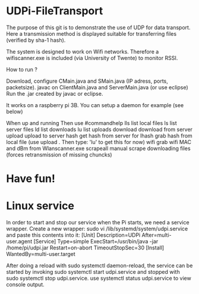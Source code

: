 # UDPi-FileTransport
The purpose of this git is to demonstrate the use of UDP for data transport.
Here a transmission method is displayed suitable for transferring files (verified by sha-1 hash).

The system is designed to work on Wifi networks. Therefore a wifiscanner.exe is included (via University of Twente) to monitor RSSI.

How to run ?


Download, configure CMain.java and SMain.java (IP adress, ports, packetsize).
javac on ClientMain.java and ServerMain.java (or use eclipse)
Run the .jar created by javac or eclipse.

It works on a raspberry pi 3B.
You can setup a daemon for example (see below)


When up and running
Then use 
#commandhelp
lls		 			list local files
ls	 				list server files
ld	 				list downloads
lu	 				list uploads
download <filename>	download <filename> from server
upload <filename> 	upload <filename> to server
hash <filename> 	get hash from server for <filename>
lhash <filename> 	grab hash from local file (use upload <filename>. Then type: 'lu' to get this for now)
wifi		 		grab wifi MAC and dBm from Wlanscanner.exe
scrapeall	 		manual scrape downloading files (forces retransmission of missing chuncks)

# Have fun!

# Linux service
In order to start and stop our service when the Pi starts, we need a service wrapper. Create a
new wrapper: sudo vi /lib/systemd/system/udpi.service and paste this
contents into it:
[Unit]
Description=UDPi
After=multi-user.agent
[Service]
Type=simple
ExecStart=/usr/bin/java -jar /home/pi/udpi.jar
Restart=on-abort
TimeoutStopSec=30
[Install]
WantedBy=multi-user.target

After doing a reload with sudo systemctl daemon-reload, the service can be started
by invoking sudo systemctl start udpi.service and stopped with sudo
systemctl stop udpi.service.
use systemctl status udpi.service to view console output.